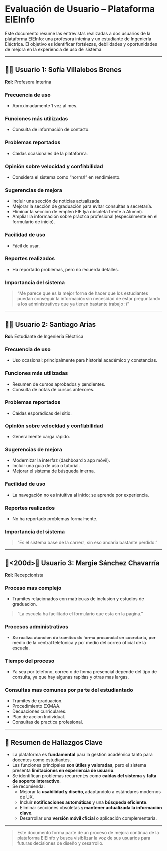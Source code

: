 # Evaluación de Usuario – Plataforma EIEInfo

Este documento resume las entrevistas realizadas a dos usuarios de la plataforma EIEInfo: una profesora interina y un estudiante de Ingeniería Eléctrica. El objetivo es identificar fortalezas, debilidades y oportunidades de mejora en la experiencia de uso del sistema.

---

## 👩‍🏫 Usuario 1: Sofía Villalobos Brenes  
**Rol:** Profesora Interina

### Frecuencia de uso
- Aproximadamente 1 vez al mes.

### Funciones más utilizadas
- Consulta de información de contacto.

### Problemas reportados
- Caídas ocasionales de la plataforma.

### Opinión sobre velocidad y confiabilidad
- Considera el sistema como “normal” en rendimiento.

### Sugerencias de mejora
- Incluir una sección de noticias actualizada.
- Mejorar la sección de graduación para evitar consultas a secretaría.
- Eliminar la sección de empleo EIE (ya obsoleta frente a Alumni).
- Ampliar la información sobre práctica profesional (especialmente en el formulario de inicio).

### Facilidad de uso
- Fácil de usar.

### Reportes realizados
- Ha reportado problemas, pero no recuerda detalles.

### Importancia del sistema
> “Me parece que es la mejor forma de hacer que los estudiantes puedan conseguir la información sin necesidad de estar preguntando a los administrativos que ya tienen bastante trabajo :)”

---

## 👨‍🎓 Usuario 2: Santiago Arias  
**Rol:** Estudiante de Ingeniería Eléctrica

### Frecuencia de uso
- Uso ocasional: principalmente para historial académico y constancias.

### Funciones más utilizadas
- Resumen de cursos aprobados y pendientes.
- Consulta de notas de cursos anteriores.

### Problemas reportados
- Caídas esporádicas del sitio.

### Opinión sobre velocidad y confiabilidad
- Generalmente carga rápido.

### Sugerencias de mejora
- Modernizar la interfaz (dashboard o app móvil).
- Incluir una guía de uso o tutorial.
- Mejorar el sistema de búsqueda interna.

### Facilidad de uso
- La navegación no es intuitiva al inicio; se aprende por experiencia.

### Reportes realizados
- No ha reportado problemas formalmente.

### Importancia del sistema
> “Es el sistema base de la carrera, sin eso andaría bastante perdido.”

---

## 👩<200d>🏫 Usuario 3: Margie Sánchez Chavarría
**Rol:** Recepcionista 

### Proceso mas complejo 
- Tramites relacionados con matriculas de inclusion y estudios de graduacion.
> “La escuela ha facilitado el formulario que esta en la pagina.”

### Procesos administrativos 
- Se realiza atencion de tramites de forma presencial en secretaria, por medio de la central telefonica y por  medio del correo oficial de la escuela.
  
### Tiempo del proceso
- Ya sea por telefono, correo o de forma presencial depende del tipo de consulta, ya que hay algunas rapidas y otras mas largas. 

### Consultas mas comunes por parte del estudiantado
- Tramites de graduacion. 
- Procedimiento EXMAA.
- Decuaciones curriculares.
- Plan de accion Individual.
- Consultas de practica profesional.
---

## 🧩 Resumen de Hallazgos Clave

- La plataforma es **fundamental** para la gestión académica tanto para docentes como estudiantes.
- Las funciones principales **son útiles y valoradas**, pero el sistema presenta **limitaciones en experiencia de usuario**.
- Se identifican problemas recurrentes como **caídas del sistema** y **falta de soporte interactivo**.
- Se recomienda:
  - Mejorar la **usabilidad y diseño**, adaptándolo a estándares modernos de UX.
  - Incluir **notificaciones automáticas** y una **búsqueda eficiente**.
  - Eliminar secciones obsoletas y **mantener actualizada la información clave**.
  - Desarrollar una **versión móvil oficial** o aplicación complementaria.

---

> Este documento forma parte de un proceso de mejora continua de la plataforma EIEInfo y busca visibilizar la voz de sus usuarios para futuras decisiones de diseño y desarrollo.
